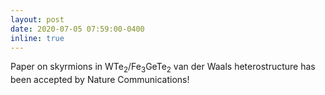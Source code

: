 ```yaml
---
layout: post
date: 2020-07-05 07:59:00-0400
inline: true
---
```


Paper on skyrmions in WTe<sub>2</sub>/Fe<sub>3</sub>GeTe<sub>2</sub> van der Waals heterostructure has been accepted by Nature Communications!

